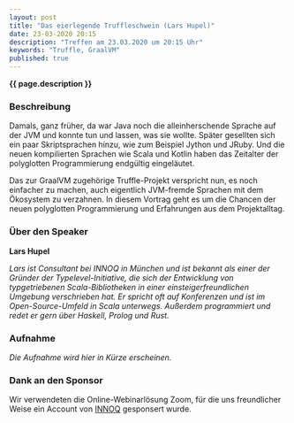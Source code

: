 ```yaml
---
layout: post
title: "Das eierlegende Truffleschwein (Lars Hupel)"
date: 23-03-2020 20:15
description: "Treffen am 23.03.2020 um 20:15 Uhr"
keywords: "Truffle, GraalVM"
published: true
---
```


<b>{{ page.description }}</b>

### Beschreibung

Damals, ganz früher, da war Java noch die alleinherschende Sprache auf der JVM und konnte tun und lassen, was sie wollte.
Später gesellten sich ein paar Skriptsprachen hinzu, wie zum Beispiel Jython und JRuby.
Und die neuen kompilierten Sprachen wie Scala und Kotlin haben das Zeitalter der polyglotten Programmierung endgültig eingeläutet.

Das zur GraalVM zugehörige Truffle-Projekt verspricht nun, es noch einfacher zu machen, auch eigentlich JVM-fremde Sprachen mit dem Ökosystem zu verzahnen.
In diesem Vortrag geht es um die Chancen der neuen polyglotten Programmierung und Erfahrungen aus dem Projektalltag.

### Über den Speaker

**Lars Hupel** <a href="https://twitter.com/larsr_h"><i class="fa fa-twitter"></i></a>

*Lars ist Consultant bei INNOQ in München und ist bekannt als einer der Gründer der Typelevel-Initiative, die sich der Entwicklung von typgetriebenen Scala-Bibliotheken in einer einsteigerfreundlichen Umgebung verschrieben hat.
Er spricht oft auf Konferenzen und ist im Open-Source-Umfeld in Scala unterwegs.
Außerdem programmiert und redet er gern über Haskell, Prolog und Rust.*

### Aufnahme

*Die Aufnahme wird hier in Kürze erscheinen.*


### Dank an den Sponsor

Wir verwendeten die Online-Webinarlösung Zoom, für die uns  freundlicher Weise ein Account von [INNOQ](https://innoq.com/) gesponsert wurde.
